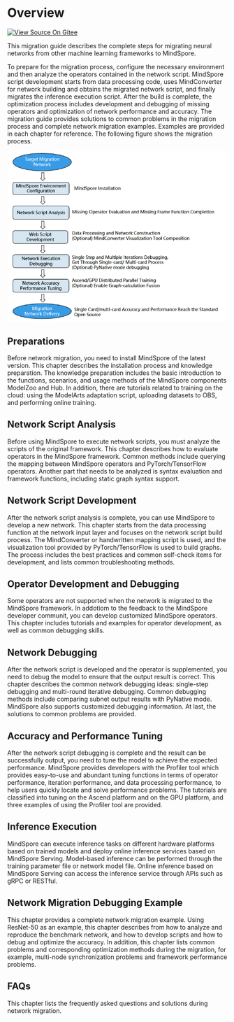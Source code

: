 # Overview

[![View Source On Gitee](https://mindspore-website.obs.cn-north-4.myhuaweicloud.com/website-images/r1.7/resource/_static/logo_source_en.png)](https://gitee.com/mindspore/docs/blob/r1.7/docs/mindspore/source_en/migration_guide/overview.md)

This migration guide describes the complete steps for migrating neural networks from other machine learning frameworks to MindSpore.

To prepare for the migration process, configure the necessary environment and then analyze the operators contained in the network script. MindSpore script development starts from data processing code, uses MindConverter for network building and obtains the migrated network script, and finally migrates the inference execution script. After the build is complete, the optimization process includes development and debugging of missing operators and optimization of network performance and accuracy. The migration guide provides solutions to common problems in the migration process and complete network migration examples. Examples are provided in each chapter for reference. The following figure shows the migration process.

![flowchart](./images/flowchart.PNG)

## Preparations

Before network migration, you need to install MindSpore of the latest version. This chapter describes the installation process and knowledge preparation. The knowledge preparation includes the basic introduction to the functions, scenarios, and usage methods of the MindSpore components ModelZoo and Hub. In addition, there are tutorials related to training on the cloud: using the ModelArts adaptation script, uploading datasets to OBS, and performing online training.

## Network Script Analysis

Before using MindSpore to execute network scripts, you must analyze the scripts of the original framework. This chapter describes how to evaluate operators in the MindSpore framework. Common methods include querying the mapping between MindSpore operators and PyTorch/TensorFlow operators. Another part that needs to be analyzed is syntax evaluation and framework functions, including static graph syntax support.

## Network Script Development

After the network script analysis is complete, you can use MindSpore to develop a new network. This chapter starts from the data processing function at the network input layer and focuses on the network script build process. The MindConverter or handwritten mapping script is used, and the visualization tool provided by PyTorch/TensorFlow is used to build graphs. The process includes the best practices and common self-check items for development, and lists common troubleshooting methods.

## Operator Development and Debugging

Some operators are not supported when the network is migrated to the MindSpore framework. In addotiom to the feedback to the MindSpore developer communit, you can develop customized MindSpore operators. This chapter includes tutorials and examples for operator development, as well as common debugging skills.

## Network Debugging

After the network script is developed and the operator is supplemented, you need to debug the model to ensure that the output result is correct. This chapter describes the common network debugging ideas: single-step debugging and multi-round iterative debugging. Common debugging methods include comparing subnet output results with PyNative mode. MindSpore also supports customized debugging information. At last, the solutions to common problems are provided.

## Accuracy and Performance Tuning

After the network script debugging is complete and the result can be successfully output, you need to tune the model to achieve the expected performance. MindSpore provides developers with the Profiler tool which provides easy-to-use and abundant tuning functions in terms of operator performance, iteration performance, and data processing performance, to help users quickly locate and solve performance problems. The tutorials are classified into tuning on the Ascend platform and on the GPU platform, and three examples of using the Profiler tool are provided.

## Inference Execution

MindSpore can execute inference tasks on different hardware platforms based on trained models and deploy online inference services based on MindSpore Serving. Model-based inference can be performed through the training parameter file or network model file. Online inference based on MindSpore Serving can access the inference service through APIs such as gRPC or RESTful.

## Network Migration Debugging Example

This chapter provides a complete network migration example. Using ResNet-50 as an example, this chapter describes from how to analyze and reproduce the benchmark network, and how to develop scripts and how to debug and optimize the accuracy. In addition, this chapter lists common problems and corresponding optimization methods during the migration, for example, multi-node synchronization problems and framework performance problems.

## FAQs

This chapter lists the frequently asked questions and solutions during network migration.
